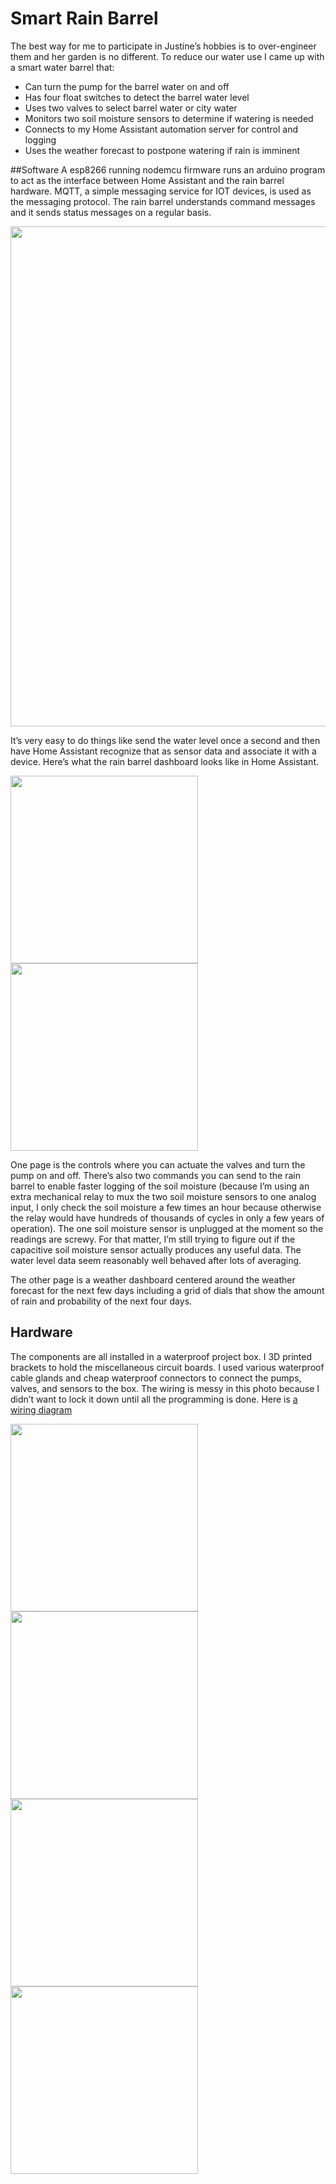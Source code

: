 # Smart Rain Barrel

The best way for me to participate in Justine’s hobbies is to over-engineer them and her garden is no different. To reduce our water use I came up with a smart water barrel that:

* Can turn the pump for the barrel water on and off
* Has four float switches to detect the barrel water level
* Uses two valves to select barrel water or city water
* Monitors two soil moisture sensors to determine if watering is needed
* Connects to my Home Assistant automation server for control and logging
* Uses the weather forecast to postpone watering if rain is imminent

##Software
A esp8266 running nodemcu firmware runs an arduino program to act as the interface between Home Assistant and the rain barrel hardware. MQTT, a simple messaging service for IOT devices, is used as the messaging protocol.  The rain barrel understands command messages and it sends status messages on a regular basis. 

<img src="https://mechied.com/wp-content/uploads/2022/07/explainer-graphic.png" width="800">

It’s very easy to do things like send the water level once a second and then have Home Assistant recognize that as sensor data and associate it with a device. Here’s what the rain barrel dashboard looks like in Home Assistant.

<img src="https://mechied.com/wp-content/uploads/2022/05/image1.png" width="300">
<img src="https://mechied.com/wp-content/uploads/2022/05/image.png" width="300">

One page is the controls where you can actuate the valves and turn the pump on and off.  There’s also two commands you can send to the rain barrel to enable faster logging of the soil moisture (because I’m using an extra mechanical relay to mux the two soil moisture sensors to one analog input, I only check the soil moisture a few times an hour because otherwise the relay would have hundreds of thousands of cycles in only a few years of operation).  The one soil moisture sensor is unplugged at the moment so the readings are screwy.  For that matter, I’m still trying to figure out if the capacitive soil moisture sensor actually produces any useful data.  The water level data seem reasonably well behaved after lots of averaging.

The other page is a weather dashboard centered around the weather forecast for the next few days including a grid of dials that show the amount of rain and probability of the next four days.

## Hardware 

The components are all installed in a waterproof project box. I 3D printed brackets to hold the miscellaneous circuit boards. I used various waterproof cable glands and cheap waterproof connectors to connect the pumps, valves, and sensors to the box. The wiring is messy in this photo because I didn’t want to lock it down until all the programming is done. Here is [a wiring diagram](https://mechied.com/37d0a3ae-e11d-42e2-9f07-c8ca1182d6ed) 

<img src="https://mechied.com/wp-content/uploads/2022/05/sensor-array-768x1024.jpg" width="300">

<img src="https://mechied.com/wp-content/uploads/2022/05/rain-barrel-control-768x1024.jpg" width="300">

<img src="https://mechied.com/wp-content/uploads/2022/05/full-barrel-scaled.jpg" width="300">

<img src="https://mechied.com/wp-content/uploads/2022/05/valves-rain-barrl-scaled.jpg" width="300">



